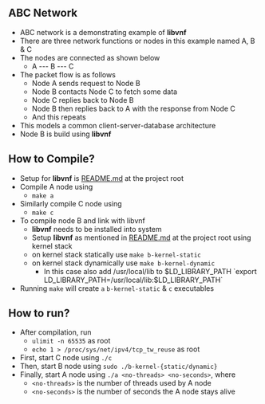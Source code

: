 ## ABC Network
* ABC network is a demonstrating example of **libvnf**
* There are three network functions or nodes in this example named A, B & C
* The nodes are connected as shown below
    * A --- B --- C
* The packet flow is as follows
    * Node A sends request to Node B
    * Node B contacts Node C to fetch some data
    * Node C replies back to Node B
    * Node B then replies back to A with the response from Node C
    * And this repeats
* This models a common client-server-database architecture
* Node B is build using **libvnf**

## How to Compile?
* Setup for **libvnf** is [README.md](../../../README.md) at the project root
* Compile A node using
    * `make a`
* Similarly compile C node using
    * `make c`
* To compile node B and link with libvnf
    * **libvnf** needs to be installed into system
    * Setup **libvnf** as mentioned in [README.md](../../../README.md) at the project root using kernel stack
    * on kernel stack statically use `make b-kernel-static`
    * on kernel stack dynamically use `make b-kernel-dynamic`
       * In this case also add /usr/local/lib to $LD_LIBRARY_PATH `export LD_LIBRARY_PATH=/usr/local/lib:$LD_LIBRARY_PATH`
* Running `make` will create `a` `b-kernel-static` & `c` executables

## How to run?
* After compilation, run
    * `ulimit -n 65535` as root
    * `echo 1 > /proc/sys/net/ipv4/tcp_tw_reuse` as root
* First, start C node using `./c`
* Then, start B node using `sudo ./b-kernel-{static/dynamic}`
* Finally, start A node using `./a <no-threads> <no-seconds>`, where
    * `<no-threads>` is the number of threads used by A node
    * `<no-seconds>` is the number of seconds the A node stays alive

